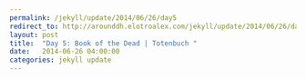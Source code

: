 ```yaml
---
permalink: /jekyll/update/2014/06/26/day5
redirect_to: http://arounddh.elotroalex.com/jekyll/update/2014/06/26/day5
layout: post
title:  "Day 5: Book of the Dead | Totenbuch "
date:   2014-06-26 04:00:00
categories: jekyll update
---
```

